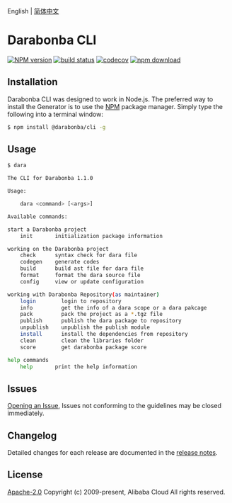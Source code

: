 English | [简体中文](/README-CN.md)

# Darabonba CLI

[![NPM version][npm-image]][npm-url]
[![build status][ci-image]][ci-url]
[![codecov][cov-image]][cov-url]
[![npm download][download-image]][download-url]

[npm-image]: https://img.shields.io/npm/v/@darabonba/cli.svg?style=flat-square
[npm-url]: https://npmjs.org/package/@darabonba/cli
[ci-image]: https://github.com/aliyun/darabonba-cli/actions/workflows/ci.yml/badge.svg
[ci-url]: https://github.com/aliyun/darabonba-cli/actions/workflows/ci.yml
[cov-image]: https://codecov.io/gh/aliyun/darabonba-cli/branch/master/graph/badge.svg
[cov-url]: https://codecov.io/gh/aliyun/darabonba-cli
[download-image]: https://img.shields.io/npm/dm/@darabonba/cli.svg?style=flat-square
[download-url]: https://npmjs.org/package/@darabonba/cli

## Installation

Darabonba CLI was designed to work in Node.js. The preferred way to install the Generator is to use the [NPM](https://www.npmjs.com/) package manager. Simply type the following into a terminal window:

```sh
$ npm install @darabonba/cli -g
```

## Usage

```sh
$ dara

The CLI for Darabonba 1.1.0

Usage:

    dara <command> [<args>]

Available commands:

start a Darabonba project
    init       initialization package information

working on the Darabonba project
    check      syntax check for dara file
    codegen    generate codes
    build      build ast file for dara file
    format     format the dara source file
    config     view or update configuration

working with Darabonba Repository(as maintainer)
    login        login to repository
    info         get the info of a dara scope or a dara pakcage
    pack         pack the project as a *.tgz file
    publish      publish the dara package to repository
    unpublish    unpublish the publish module
    install      install the dependencies from repository
    clean        clean the libraries folder
    score        get darabonba package score

help commands
    help       print the help information

```

## Issues

[Opening an Issue](https://github.com/aliyun/darabonba-cli/issues/new/choose), Issues not conforming to the guidelines may be closed immediately.

## Changelog

Detailed changes for each release are documented in the [release notes](/CHANGELOG.md).

## License

[Apache-2.0](/LICENSE)
Copyright (c) 2009-present, Alibaba Cloud All rights reserved.